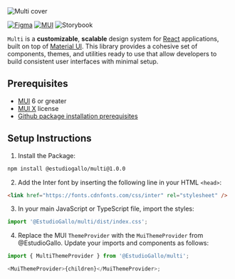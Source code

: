 <img src="https://storage.googleapis.com/fermi-static-public-i602vo3ia2xahyxjwfue/multi-repo-cover.png" alt="Multi cover" >

[![Figma](https://img.shields.io/badge/Figma-F24E1E?style=for-the-badge&logo=figma&logoColor=white)](https://www.figma.com/design/utT32w0P6SLGau5Hub6xzo/Multi---Design-System?node-id=0-1&node-type=canvas&t=5o2ZW8hufmY7Ekps-0)
[![MUI](https://img.shields.io/badge/MUI-%230081CB.svg?style=for-the-badge&logo=mui&logoColor=white)](https://mui.com/)
![Storybook](https://img.shields.io/badge/-Storybook-FF4785?style=for-the-badge&logo=storybook&logoColor=white)

`Multi` is a **customizable**, **scalable** design system for [React](https://es.react.dev/) applications, built on top of [Material UI](https://mui.com/material-ui/). This library provides a cohesive set of components, themes, and utilities ready to use that allow developers to build consistent user interfaces with minimal setup.

## Prerequisites

- [MUI](https://mui.com/versions/) 6 or greater
- [MUI X](https://mui.com/x/introduction/licensing/) license
- [Github package installation prerequisites](https://docs.github.com/en/packages/working-with-a-github-packages-registry/working-with-the-npm-registry#installing-a-package)

## Setup Instructions

1.  Install the Package:

```bash
npm install @estudiogallo/multi@1.0.0
```

2.  Add the Inter font by inserting the following line in your HTML `<head>`:

```html
<link href="https://fonts.cdnfonts.com/css/inter" rel="stylesheet" />
```

3. In your main JavaScript or TypeScript file, import the styles:

```js
import '@EstudioGallo/multi/dist/index.css';
```

4. Replace the MUI `ThemeProvider` with the `MuiThemeProvider` from @EstudioGallo. Update your imports and components as follows:

```js
import { MultiThemeProvider } from '@EstudioGallo/multi';

<MuiThemeProvider>{children}</MuiThemeProvider>;
```
